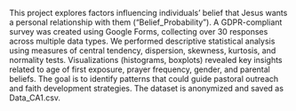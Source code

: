 This project explores factors influencing individuals’ belief that Jesus wants a personal relationship with them (“Belief_Probability”). A GDPR-compliant survey was created using Google Forms, collecting over 30 responses across multiple data types. We performed descriptive statistical analysis using measures of central tendency, dispersion, skewness, kurtosis, and normality tests. Visualizations (histograms, boxplots) revealed key insights related to age of first exposure, prayer frequency, gender, and parental beliefs. The goal is to identify patterns that could guide pastoral outreach and faith development strategies. The dataset is anonymized and saved as Data_CA1.csv.

